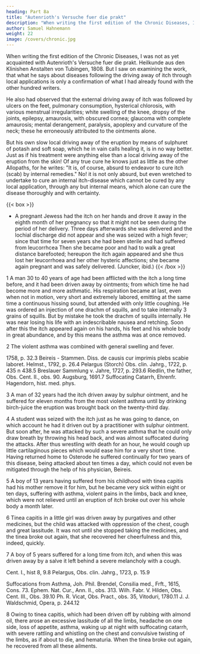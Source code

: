 ```yaml
---
heading: Part 8a
title: "Autenrioth's Versuche fuer die prakt"
description: "When writing the first edition of the Chronic Diseases, I was not yet acquainted with Autenrioth's Versuche fuer die prakt"
author: Samuel Hahnemann
weight: 22
image: /covers/chronic.jpg
---
```



When writing the first edition of the Chronic Diseases, I was not as yet acquainted with Autenrioth's Versuche fuer die prakt. Heilkunde aus den Klinishen Anstalten von Tubingen, 1808. But I saw on examining the work, that what he says about diseases following the driving away of itch through local applications is only a confirmation of what I had already found with the other hundred writers.

He also had observed that the external driving away of itch was followed by ulcers on the feet, pulmonary consumption, hysterical chlorosis, with various menstrual irregularities; white swelling of the knee, dropsy of the joints, epilepsy, amaurosis, with obscured cornea; glaucoma with complete amaurosis; mental derangement, paralysis, apoplexy and curvature of the neck; these he erroneously attributed to the ointments alone.

But his own slow local driving away of the eruption by means of sulphuret of potash and soft soap, which he in vain calls healing it, is in no way better. Just as if his treatment were anything else than a local driving away of the eruption from the skin! Of any true cure he knows just as little as the other Allopaths, for he writes: "It is, of course, absurd to endeavor to cure itch (scab) by internal remedies." No! it is not only absurd, but even wretched to undertake to cure an internal itch-disease which cannot be cured by any local application, through any but internal means, which alone can cure the disease thoroughly and with certainty.

{{< box >}}
* A pregnant Jewess had the itch on her hands and drove it away in the eighth month of her pregnancy so that it might not be seen during the period of her delivery. Three days afterwards she was delivered and the lochial discharge did not appear and she was seized with a high fever; since that time for seven years she had been sterile and had suffered from leucorrhcea Then she became poor and had to walk a great distance barefooted; hereupon the itch again appeared and she thus lost her leucorrhoea and her other hysteric affections; she became again pregnant and was safely delivered. (Juncker, ibid.)
{{< /box >}}


<!-- Asthma, Lentilius Miscell. med. pract. Tom. I., p. 176. Fr. Hoffmann Abhandlung v. d. Kinderkrankheiten, Frft., 1741, p. 104. Detharding in Append. ad Ephem. Nat. Cur. Dec. III., ann 5 et, 6 et in obs. parallel. ad obs. 58. Binninger, Obs. Cent. V., obs. 88. Morgagni, de sedibus et caus. morb. Epist., XIV. 35. Acta Nat. Cur. Tom. V. obs. 47. J. Juncker, Consp. ther. spec. tab. 31. F. H. L. Muzell, Wahrnehm. Samml. II. Cas. 8.1 J. Fr. Gmelin in Gesner's Samml. v. Beob. V. S. 21.2 Hundertmark-Zieger Dissert. de scabie artificiale, Lips. -->

1 A man 30 to 40 years of age had been afflicted with the itch a long time before, and it had been driven away by ointments; from which time he had become more and more asthmatic. His respiration became at last, even when not in motion, very short and extremely labored, emitting at the same time a continuous hissing sound, but attended with only little coughing. He was ordered an injection of one drachm of squills, and to take internally 3 grains of squills. But by mistake he took the drachm of squills internally. He was near losing his life with an indescribable nausea and retching. Soon after this the itch appeared again on his hands, his feet and his whole body in great abundance, and by this means the asthma was at once removed.

2 The violent asthma was combined with general swelling and fever.

1758, p. 32.3 Beireis - Stammen. Diss. de causis cur imprimis plebs scabie laboret. Helmst., 1792, p. 26.4 Pelargus (Storch) Obs. clin. Jahrg., 1722, p. 435 n 438.5 Breslauer Sammlung v. Jahre, 1727, p. 293.6 Riedlin, the father, Obs. Cent. II., obs. 90. Augsburg, 1691.7 Suffocating Catarrh, Ehrenfr. Hagendorn, hist. med. phys.

3 A man of 32 years had the itch driven away by sulphur ointment, and he suffered for eleven months from the most violent asthma until by drinking birch-juice the eruption was brought back on the twenty-third day.

4 A student was seized with the itch just as he was going to dance, on which account he had it driven out by a practitioner with sulphur ointment. But soon after, he was attacked by such a severe asthma that he could only draw breath by throwing his head back, and was almost suffocated during the attacks. After thus wrestling with death for an hour, he would cough up little cartilaginous pieces which would ease him for a very short time. Having returned home to Osterode he suffered continually for two years of this disease, being attacked about ten times a day, which could not even be mitigated through the help of his physician, Beireis.

5 A boy of 13 years having suffered from his childhood with tinea capitis had his mother remove it for him, but he became very sick within eight or ten days, suffering with asthma, violent pains in the limbs, back and knee, which were not relieved until an eruption of itch broke out over his whole body a month later.

6 Tinea capitis in a little girl was driven away by purgatives and other medicines, but the child was attacked with oppression of the chest, cough and great lassitude. It was not until she stopped taking the medicines, and the tinea broke out again, that she recovered her cheerfulness and this, indeed, quickly.

7 A boy of 5 years suffered for a long time from itch, and when this was driven away by a salve it left behind a severe melancholy with a cough.

Cent. I., hist 8, 9.8 Pelargus, Obs. clin. Jahrg., 1723, p. 15.9

Suffocations from Asthma, Joh. Phil. Brendel, Consilia med., Frft., 1615, Cons. 73. Ephem. Nat. Cur., Ann. II., obs. 313. Wilh. Fabr. V. Hilden, Obs. Cent. III., Obs. 39.10 Ph. R. Vicat, Obs. Pract., obs. 35, Vitoduri, 1780.11 J. J. Waldschmid, Opera, p. 244.12

8 Owing to tinea capitis, which had been driven off by rubbing with almond oil, there arose an excessive lassitude of all the limbs, headache on one side, loss of appetite, asthma, waking up at night with suffocating catarrh, with severe rattling and whistling on the chest and convulsive twisting of the limbs, as if about to die, and hematuria. When the tinea broke out again, he recovered from all these ailments.
